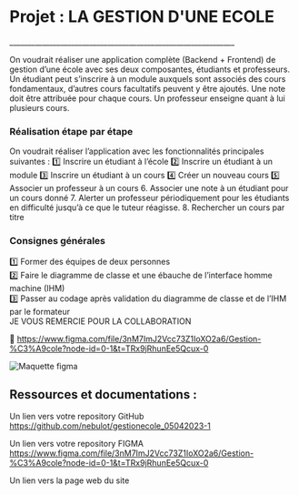 <H1>Projet : LA GESTION D'UNE ECOLE</h1>
 ______________________________________________________________<br/>

On voudrait réaliser une application complète (Backend + Frontend) de gestion d’une école avec ses deux composantes, étudiants et professeurs. Un étudiant peut s’inscrire à un module auxquels sont associés des cours fondamentaux, d’autres cours facultatifs peuvent y être ajoutés. 
Une note doit être attribuée pour chaque cours. Un professeur enseigne quant à lui plusieurs cours. 

### Réalisation étape par étape
On voudrait réaliser l’application avec les fonctionnalités principales suivantes :
1️⃣ Inscrire un étudiant à l’école
2️⃣ Inscrire un étudiant à un module
3️⃣ Inscrire un étudiant à un cours
4️⃣ Créer un nouveau cours
5️⃣ Associer un professeur à un cours
6. Associer une note à un étudiant pour un cours donné
7. Alerter un professeur périodiquement pour les étudiants en difficulté jusqu’à ce que le tuteur 
réagisse.
8. Rechercher un cours par titre

### Consignes générales 
1️⃣ Former des équipes de deux personnes </br>
2️⃣ Faire le diagramme de classe et une ébauche de l’interface homme machine (IHM)</br>
3️⃣ Passer au codage après validation du diagramme de classe et de l’IHM par le 
formateur</br>
JE VOUS REMERCIE POUR LA COLLABORATION

🔗 https://www.figma.com/file/3nM7ImJ2Vcc73Z1IoXO2a6/Gestion-%C3%A9cole?node-id=0-1&t=TRx9jRhunEe5Qcux-0

<img src="Capture d’écran 2023-04-06 162715.png" alt="Maquette figma" style="max-width: 100%;">

## Ressources et documentations :
Un lien vers votre repository GitHub</br>
https://github.com/nebulot/gestionecole_05042023-1</br>

Un lien vers votre repository FIGMA </br>
https://www.figma.com/file/3nM7ImJ2Vcc73Z1IoXO2a6/Gestion-%C3%A9cole?node-id=0-1&t=TRx9jRhunEe5Qcux-0</br>

Un lien vers la page web du site

